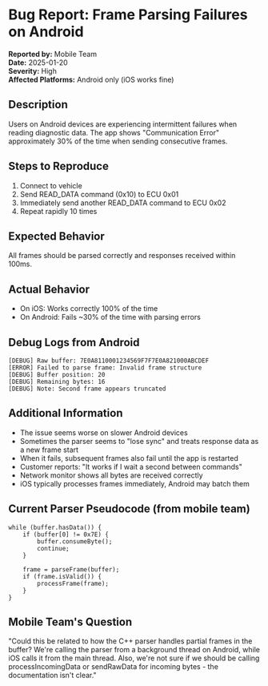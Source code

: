 # Bug Report: Frame Parsing Failures on Android

**Reported by:** Mobile Team  
**Date:** 2025-01-20  
**Severity:** High  
**Affected Platforms:** Android only (iOS works fine)

## Description
Users on Android devices are experiencing intermittent failures when reading diagnostic data. The app shows "Communication Error" approximately 30% of the time when sending consecutive frames.

## Steps to Reproduce
1. Connect to vehicle
2. Send READ_DATA command (0x10) to ECU 0x01
3. Immediately send another READ_DATA command to ECU 0x02
4. Repeat rapidly 10 times

## Expected Behavior
All frames should be parsed correctly and responses received within 100ms.

## Actual Behavior
- On iOS: Works correctly 100% of the time
- On Android: Fails ~30% of the time with parsing errors

## Debug Logs from Android
```
[DEBUG] Raw buffer: 7E0A8110001234569F7F7E0A821000ABCDEF
[ERROR] Failed to parse frame: Invalid frame structure
[DEBUG] Buffer position: 20
[DEBUG] Remaining bytes: 16
[DEBUG] Note: Second frame appears truncated
```

## Additional Information
- The issue seems worse on slower Android devices
- Sometimes the parser seems to "lose sync" and treats response data as a new frame start
- When it fails, subsequent frames also fail until the app is restarted
- Customer reports: "It works if I wait a second between commands"
- Network monitor shows all bytes are received correctly
- iOS typically processes frames immediately, Android may batch them

## Current Parser Pseudocode (from mobile team)
```
while (buffer.hasData()) {
    if (buffer[0] != 0x7E) {
        buffer.consumeByte();
        continue;
    }
    
    frame = parseFrame(buffer);
    if (frame.isValid()) {
        processFrame(frame);
    }
}
```

## Mobile Team's Question
"Could this be related to how the C++ parser handles partial frames in the buffer? We're calling the parser from a background thread on Android, while iOS calls it from the main thread. Also, we're not sure if we should be calling processIncomingData or sendRawData for incoming bytes - the documentation isn't clear."